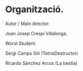 # Organització.

Autor / Main director:

Joan Josep Crespí Villalonga.

Worst Student:

Sergi Camps Gili (TetrisDestructor)

Ricardo Sánchez Arcos (La bestia)